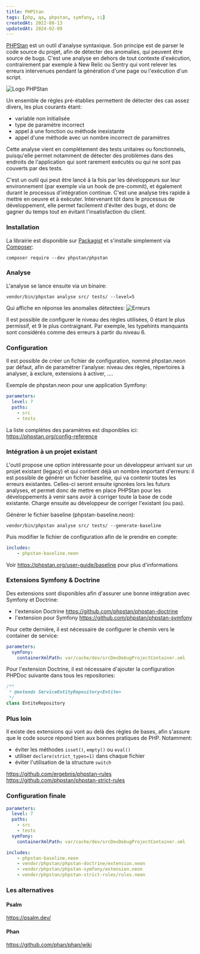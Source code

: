 ```yaml
---
title: PHPStan
tags: [php, qa, phpstan, symfony, ci]
createdAt: 2022-08-13
updatedAt: 2024-02-09
---
```


[PHPStan](https://phpstan.org/) est un outil d'analyse syntaxique. Son principe est de parser le code source du projet, afin de détecter des anomalies, qui peuvent être source de bugs. C'est une analyse en dehors de tout contexte d'exécution, contrairement par exemple à New Relic ou Sentry qui vont relever les erreurs intervenues pendant la génération d'une page ou l'exécution d'un script.

![Logo PHPStan](/img/phpstan-logo.png)

Un ensemble de règles pré-établies permettent de détecter des cas assez divers, les plus courants étant:
- variable non initialisée
- type de paramètre incorrect
- appel à une fonction ou méthode inexistante
- appel d'une méthode avec un nombre incorrect de paramètres 


Cette analyse vient en complétement des tests unitaires ou fonctionnels, puisqu'elle permet notamment de détecter des problèmes dans des endroits de l'application qui sont rarement exécutés ou qui ne sont pas couverts par des tests.

C'est un outil qui peut être lancé à la fois par les développeurs sur leur environnement (par exemple via un hook de pre-commit), et également durant le processus d'intégration continue. C'est une analyse très rapide à mettre en oeuvre et à exécuter. Intervenant tôt dans le processus de développement, elle permet facilement d'éviter des bugs, et donc de gagner du temps tout en évitant l'insatisfaction du client.

### Installation


La librairie est disponible sur [Packagist](https://packagist.org/packages/phpstan/phpstan) et s'installe simplement via [Composer](https://getcomposer.org/):

```shell
composer require --dev phpstan/phpstan
```

### Analyse


L'analyse se lance ensuite via un binaire:
```shell
vendor/bin/phpstan analyse src/ tests/ --level=5
```

Qui affiche en réponse les anomalies détectées:
![Erreurs](/img/phpstan1.png)


Il est possible de configurer le niveau des règles utilisées, 0 étant le plus permissif, et 9 le plus contraignant. Par exemple, les typehints manquants sont considérés comme des erreurs à partir du niveau 6.


### Configuration

Il est possible de créer un fichier de configuration, nommé phpstan.neon par défaut, afin de paramétrer l'analyse: niveau des règles, répertoires à analyser, à exclure, extensions à activer, ....

Exemple de phpstan.neon pour une application Symfony:
```yaml
parameters:
  level: 7
  paths:
    - src
    - tests
```

La liste complètes des paramètres est disponibles ici:
<https://phpstan.org/config-reference>


### Intégration à un projet existant

L'outil propose une option intéressante pour un développeur arrivant sur un projet existant (legacy) et qui contient déjà un nombre important d'erreurs: il est possible de générer un fichier baseline, qui va contenir toutes les erreurs existantes. Celles-ci seront ensuite ignorées lors les futurs analyses, et permet donc de mettre en place PHPStan pour les développements à venir sans avoir à corriger toute la base de code existante. Charge ensuite au développeur de corriger l'existant (ou pas).


Générer le fichier baseline (phpstan-baseline.neon):
```shell
vendor/bin/phpstan analyse src/ tests/ --generate-baseline
```

Puis modifier le fichier de configuration afin de le prendre en compte:
```yaml
includes:
	- phpstan-baseline.neon
```


Voir <https://phpstan.org/user-guide/baseline> pour plus d'informations


### Extensions Symfony & Doctrine

Des extensions sont disponibles afin d'assurer une bonne intégration avec Symfony et Doctrine:
- l'extension Doctrine <https://github.com/phpstan/phpstan-doctrine>
- l'extension pour Symfony <https://github.com/phpstan/phpstan-symfony>

Pour cette dernière, il est nécessaire de configurer le chemin vers le container de service:
```yaml
parameters:
  symfony:
    containerXmlPath: var/cache/dev/srcDevDebugProjectContainer.xml
```

Pour l'extension Doctrine, il est nécessaire d'ajouter la configuration PHPDoc suivante dans tous les repositories:
```php
/**
 * @extends ServiceEntityRepository<Entite>
 */
class EntiteRepository
```
  
### Plus loin

Il existe des extensions qui vont au delà des règles de bases, afin s'assure que le code source répond bien aux bonnes pratiques de PHP. Notamment:
- éviter les méthodes `isset()`, `empty()` ou `eval()`
- utiliser `declare(strict_types=1)` dans chaque fichier
- éviter l'utilisation de la structure `switch`

<https://github.com/ergebnis/phpstan-rules>
<https://github.com/phpstan/phpstan-strict-rules>


### Configuration finale

```yaml
parameters:
  level: 7
  paths:
    - src
    - tests
  symfony:
    containerXmlPath: var/cache/dev/srcDevDebugProjectContainer.xml

includes:
	- phpstan-baseline.neon
	- vendor/phpstan/phpstan-doctrine/extension.neon
	- vendor/phpstan/phpstan-symfony/extension.neon
	- vendor/phpstan/phpstan-strict-rules/rules.neon
```


### Les alternatives

#### Psalm

<https://psalm.dev/>


#### Phan

<https://github.com/phan/phan/wiki>
